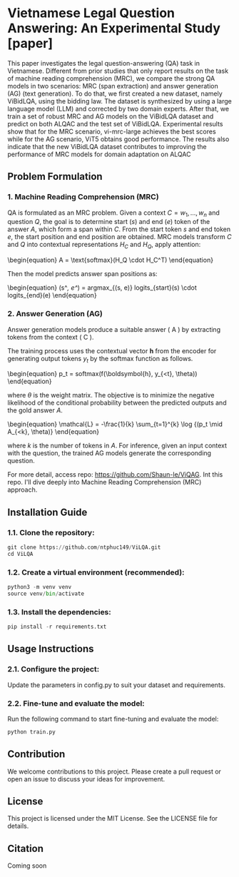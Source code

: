 # Vietnamese Legal Question Answering: An Experimental Study [paper]

This paper investigates the legal question-answering (QA) task in Vietnamese. Different from prior studies that only report results on the task of machine reading comprehension (MRC), we compare the strong QA models in two scenarios: MRC (span extraction) and answer generation (AG) (text generation). To do that, we first created a new dataset, namely ViBidLQA, using the bidding law. The dataset is synthesized by using a large language model (LLM) and corrected by two domain experts. After that, we train a set of robust MRC and AG models on the ViBidLQA dataset and predict on both ALQAC and the test set of ViBidLQA. Experimental results show that for the MRC scenario, vi-mrc-large achieves the best scores while for the AG scenario, ViT5 obtains good performance. The results also indicate that the
new ViBidLQA dataset contributes to improving the performance of MRC models for domain adaptation on ALQAC

## Problem Formulation
### 1. Machine Reading Comprehension (MRC)

QA is formulated as an MRC problem. Given a context $C = {w_1, ..., w_n}$ and question $Q$, the goal is to determine start $(s)$ and end $(e)$ token of the answer $A$, which form a span within $C$. From the start token $s$ and end token $e$, the start position and end position are obtained.
MRC models transform $C$ and $Q$ into contextual representations $H_C$ and $H_Q$, apply attention:

\begin{equation}
A = \text{softmax}(H_Q \cdot H_C^T)
\end{equation}

Then the model predicts answer span positions as:

\begin{equation}
    (s^*, e^*) = argmax_{(s, e)} logits_{start}(s) \cdot logits_{end}(e) 
\end{equation}

### 2. Answer Generation (AG)

Answer generation models produce a suitable answer \( A \) by extracting tokens from the context \( C \). 

The training process uses the contextual vector $\boldsymbol{h}$ from the encoder for generating output tokens $y_t$ by the softmax function as follows.

\begin{equation}
    p_t = softmax(f(\boldsymbol{h}, y_{<t}, \theta))
\end{equation}

where $\theta$ is the weight matrix. The objective is to minimize the negative likelihood of the conditional probability between the predicted outputs and the gold answer $A$.

\begin{equation}
\mathcal{L} = -\frac{1}{k} \sum_{t=1}^{k} \log {(p_t \mid A_{<k}, \theta)}
\end{equation}

where $k$ is the number of tokens in $A$. For inference, given an input context with the question, the trained AG models generate the corresponding question.

For more detail, access repo: https://github.com/Shaun-le/ViQAG. Int this repo. I'll dive deeply into Machine Reading Comprehension (MRC) approach.

## Installation Guide

### 1.1. Clone the repository:

```python
git clone https://github.com/ntphuc149/ViLQA.git
cd ViLQA
```

### 1.2. Create a virtual environment (recommended):

```python
python3 -m venv venv
source venv/bin/activate
```

### 1.3. Install the dependencies:

```python
pip install -r requirements.txt
```

## Usage Instructions
### 2.1. Configure the project:

Update the parameters in config.py to suit your dataset and requirements.

### 2.2. Fine-tune and evaluate the model:

Run the following command to start fine-tuning and evaluate the model:

```python
python train.py
```

## Contribution

We welcome contributions to this project. Please create a pull request or open an issue to discuss your ideas for improvement.

## License
This project is licensed under the MIT License. See the LICENSE file for details.

## Citation
Coming soon
